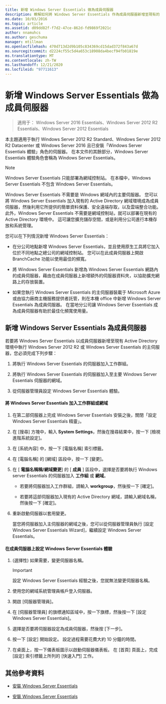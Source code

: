 ```yaml
---
title: 新增 Windows Server Essentials 做為成員伺服器
description: 瞭解如何將 Windows Server Essentials 作為成員伺服器新增至現有的 Active Directory 網域環境。
ms.date: 10/03/2016
ms.topic: article
ms.assetid: d09dd82f-f7d2-47ce-862d-fd9869f2021c
author: nnamuhcs
ms.author: geschuma
manager: mtillman
ms.openlocfilehash: 470d713d2d9b105c834369cd15dad372f843a67d
ms.sourcegitcommit: d2224cf55c5d4a653c18908da4becf94fb01819e
ms.translationtype: MT
ms.contentlocale: zh-TW
ms.lasthandoff: 12/21/2020
ms.locfileid: "97711613"
---
```

# <a name="add-windows-server-essentials-as-a-member-server"></a>新增 Windows Server Essentials 做為成員伺服器

>適用于： Windows Server 2016 Essentials、Windows Server 2012 R2 Essentials、Windows Server 2012 Essentials

本主題適用于執行 Windows Server 2012 R2 Standard、Windows Server 2012 R2 Datacenter 或 Windows Server 2016 且已安裝「Windows Server Essentials 體驗」角色的伺服器。 在本文件的其餘部分，Windows Server Essentials 體驗角色會稱為 Windows Server Essentials。

> [!NOTE]
>   Windows Server Essentials 只能部署為網域控制站。 在本檔中，Windows Server Essentials 不包含 Windows Server Essentials。

 Windows Server Essentials 不需要是 Windows 網域內的主要伺服器。 您可以將 Windows Server Essentials 加入現有的 Active Directory 網域環境成為成員伺服器，然後利用它所提供的簡單資料保護、安全遠端存取，以及雲端整合功能。 此外，Windows Server Essentials 不需要是網域控制站，就可以部署在現有的 Active Directory 環境中。 這可讓您擴充儲存空間，或是利用分公司進行本機存放和系統管理。

 您可以在下列情況新增 Windows Server Essentials：

-   在分公司地點新增 Windows Server Essentials，並且使用原生工具將它加入位於不同地點之總公司的網域控制站。 您可以在此成員伺服器上開啟 BranchCache 功能以使用最佳的頻寬。

-   將 Windows Server Essentials 新增為 Windows Server Essentials 網路內的成員伺服器，藉由在成員伺服器上新增額外的伺服器資料夾，以協助擴充網路上的存放裝置。

-   如果您執行 Windows Server Essentials 的主伺服器裝載于 Microsoft Azure 或由協力廠商主機服務提供者託管，則在本機 office 中新增 Windows Server Essentials 為成員伺服器。 在當地分公司讓 Windows Server Essentials 成為成員伺服器有助於最佳化頻寬使用量。

## <a name="adding-windows-server-essentials-as-a-member-server"></a>新增 Windows Server Essentials 為成員伺服器
 若要將 Windows Server Essentials 以成員伺服器新增至現有 Active Directory 環境中執行 Windows Server 2012 R2 或 Windows Server Essentials 的主伺服器，您必須完成下列步驟：

1.  將執行 Windows Server Essentials 的伺服器加入工作群組。

2.  將執行 Windows Server Essentials 的伺服器加入至主要 Windows Server Essentials 伺服器的網域。

3.  從伺服器管理員設定 Windows Server Essentials 體驗。

#### <a name="to-join-windows-server-essentials-to-a-workgroup-or-domain"></a>將 Windows Server Essentials 加入工作群組或網域

1. 在第二部伺服器上完成 Windows Server Essentials 安裝之後，關閉「設定 Windows Server Essentials 精靈」。

2. 在 [搜尋] 方塊中，輸入 **System Settings**，然後在搜尋結果中，按一下 [檢視進階系統設定]。

3. 在 [系統內容] 中，按一下 [電腦名稱] 索引標籤。

4. 在 [電腦名稱] 的 [網域] 區段中，按一下 [變更]。

5. 在 [ **電腦名稱稱/網域變更**] 的 [ **成員** ] 區段中，選擇是否要將執行 Windows server Essentials 的伺服器加入 **工作組** 或 **網域**。

   -   若要將伺服器加入工作群組，請輸入 **workgroup**，然後按一下 [確定]。

   -   若要將這部伺服器加入現有的 Active Directory 網域，請輸入網域名稱，然後按一下 [確定]。

6. 重新啟動伺服器以套用變更。

   當您將伺服器加入主伺服器的網域之後，您可以從伺服器管理員執行 [設定 Windows Server Essentials Wizard]，繼續設定 Windows Server Essentials。

#### <a name="to-configure-windows-server-essentials-experience-on-a-member-server"></a>在成員伺服器上設定 Windows Server Essentials 體驗

1.  (選擇性) 如果需要，變更伺服器名稱。

    > [!IMPORTANT]
    >  設定 Windows Server Essentials 經驗之後，您就無法變更伺服器名稱。

2.  使用您的網域系統管理員帳戶登入伺服器。

3.  開啟 [伺服器管理員]。

4.  在 [伺服器管理員] 的旗標通知區域中，按一下旗標，然後按一下 [設定 Windows Server Essentials]。

5.  選擇是否要將伺服器設定為成員伺服器，然後按 [下一步]。

6.  按一下 [設定] 開始設定。 設定過程需要花費大約 10 分鐘的時間。

7.  在桌面上，按一下儀表板圖示以啟動伺服器儀表板。 在 [首頁] 頁面上，完成 [設定] 索引標籤上所列的 [快速入門] 工作。

## <a name="additional-references"></a>其他參考資料


-   [安裝 Windows Server Essentials](Install-Windows-Server-Essentials.md)

-   [安裝 Windows Server Essentials](../install/Install-Windows-Server-Essentials.md)

